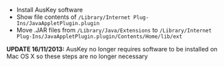 - Install AusKey software
- Show file contents of `/Library/Internet Plug-Ins/JavaAppletPlugin.plugin`
- Move .JAR files from `/Library/Java/Extensions` to `/Library/Internet Plug-Ins/JavaAppletPlugin.plugin/Contents/Home/lib/ext`

**UPDATE 16/11/2013:** AusKey no longer requires software to be installed on Mac OS X so these steps are no longer necessary